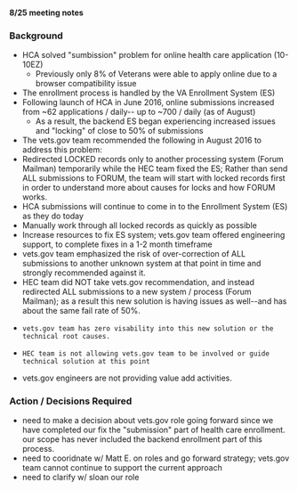 #### 8/25 meeting notes

### Background
- HCA solved "sumbission" problem for online health care application (10-10EZ)
  - Previously only 8% of Veterans were able to apply online due to a browser compatibility issue
- The enrollment process is handled by the VA Enrollment System (ES)
- Following launch of HCA in June 2016, online submissions increased from ~62 applications / daily-- up to ~700 / daily (as of August) 
   - As a result, the backend ES began experiencing increased issues and "locking" of close to 50% of submissions 
- The vets.gov team recommended the following in August 2016 to address this problem:
-   Redirected LOCKED records only to another processing system (Forum Mailman) temporarily while the HEC team fixed the ES; 	Rather than send ALL submissions to FORUM, the team will start with locked records first in order to understand more about causes for locks and how FORUM works. 
-   HCA submissions will continue to come in to the Enrollment System (ES) as they do today
-   Manually work through all locked records as quickly as possible
-   Increase resources to fix ES system; vets.gov team offered engineering support, to complete fixes in a 1-2 month timeframe
-   vets.gov team emphasized the risk of over-correction of ALL submissions to another unknown system at that point in time and strongly recommended against it.
-   HEC team did NOT take vets.gov recommendation, and instead redirected ALL submissions to a new system / process (Forum Mailman); as a result this new solution is having issues as well--and has about the same fail rate of 50%.
-     vets.gov team has zero visability into this new solution or the technical root causes.
-     HEC team is not allowing vets.gov team to be involved or guide technical solution at this point
- vets.gov engineers are not providing value add activities.

### Action / Decisions Required
- need to make a decision about vets.gov role going forward since we have completed our fix the "submission" part of health care enrollment. our scope has never included the backend enrollment part of this process.
- need to cooridnate w/ Matt E. on roles and go forward strategy; vets.gov team cannot continue to support the current approach
- need to clarify w/ sloan our role


  
